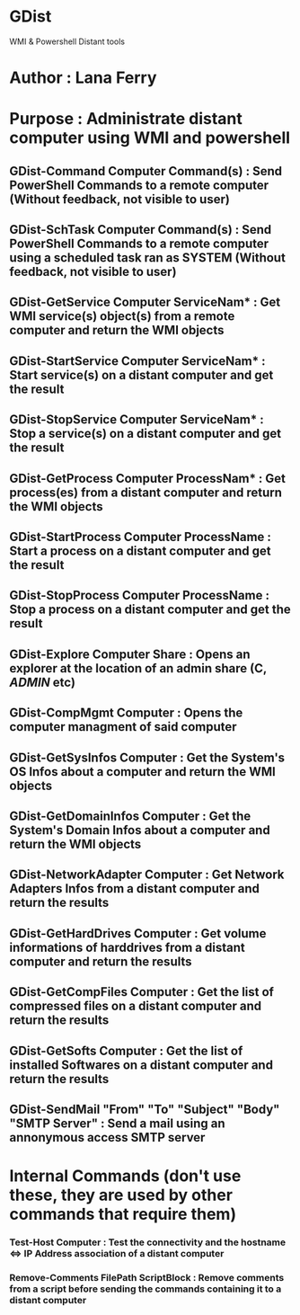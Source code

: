 # GDist
WMI &amp; Powershell Distant tools

# Author  : Lana Ferry
# Purpose : Administrate distant computer using WMI and powershell

## GDist-Command      Computer Command(s)  : Send PowerShell Commands to a remote computer (Without feedback, not visible to user)
## GDist-SchTask      Computer Command(s)  : Send PowerShell Commands to a remote computer using a scheduled task ran as SYSTEM (Without feedback, not visible to user)

## GDist-GetService     Computer ServiceNam* : Get WMI service(s) object(s) from a remote computer and return the WMI objects
## GDist-StartService   Computer ServiceNam* : Start service(s) on a distant computer and get the result
## GDist-StopService    Computer ServiceNam* : Stop a service(s) on a distant computer and get the result

## GDist-GetProcess     Computer ProcessNam* : Get process(es) from a distant computer and return the WMI objects
## GDist-StartProcess   Computer ProcessName : Start a process on a distant computer and get the result
## GDist-StopProcess    Computer ProcessName : Stop a process on a distant computer and get the result

## GDist-Explore        Computer Share       : Opens an explorer at the location of an admin share (C$, ADMIN$ etc)
## GDist-CompMgmt       Computer             : Opens the computer managment of said computer

## GDist-GetSysInfos    Computer             : Get the System's OS Infos about a computer and return the WMI objects
## GDist-GetDomainInfos Computer             : Get the System's Domain Infos about a computer and return the WMI objects
## GDist-NetworkAdapter Computer             : Get Network Adapters Infos from a distant computer and return the results
## GDist-GetHardDrives  Computer             : Get volume informations of harddrives from a distant computer and return the results
## GDist-GetCompFiles   Computer             : Get the list of compressed files on a distant computer and return the results
## GDist-GetSofts       Computer             : Get the list of installed Softwares on a distant computer and return the results

## GDist-SendMail "From" "To" "Subject" "Body" "SMTP Server" : Send a mail using an annonymous access SMTP server

# Internal Commands (don't use these, they are used by other commands that require them)

### Test-Host        Computer             : Test the connectivity and the hostname <=> IP Address association of a distant computer
### Remove-Comments  FilePath ScriptBlock : Remove comments from a script before sending the commands containing it to a distant computer
